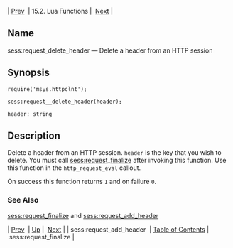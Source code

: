| [Prev](lua.ref.sess_request_add_header)  | 15.2. Lua Functions |  [Next](lua.ref.sess_request_finalize.php) |

<a name="lua.ref.sess_request_delete_header"></a>
## Name

sess:request_delete_header — Delete a header from an HTTP session

<a name="idp23730480"></a>
## Synopsis

`require('msys.httpclnt');`

`sess:request__delete_header(header);`

`header: string`<a name="idp23733872"></a>
## Description

Delete a header from an HTTP session. `header` is the key that you wish to delete. You must call [sess:request_finalize](lua.ref.sess_request_finalize "sess:request_finalize") after invoking this function. Use this function in the `http_request_eval` callout.

On success this function returns `1` and on failure `0`.

<a name="idp23738224"></a>
### See Also

[sess:request_finalize](lua.ref.sess_request_finalize "sess:request_finalize") and [sess:request_add_header](lua.ref.sess_request_add_header.php "sess:request_add_header")

| [Prev](lua.ref.sess_request_add_header)  | [Up](lua.function.details.php) |  [Next](lua.ref.sess_request_finalize.php) |
| sess:request_add_header  | [Table of Contents](index) |  sess:request_finalize |
